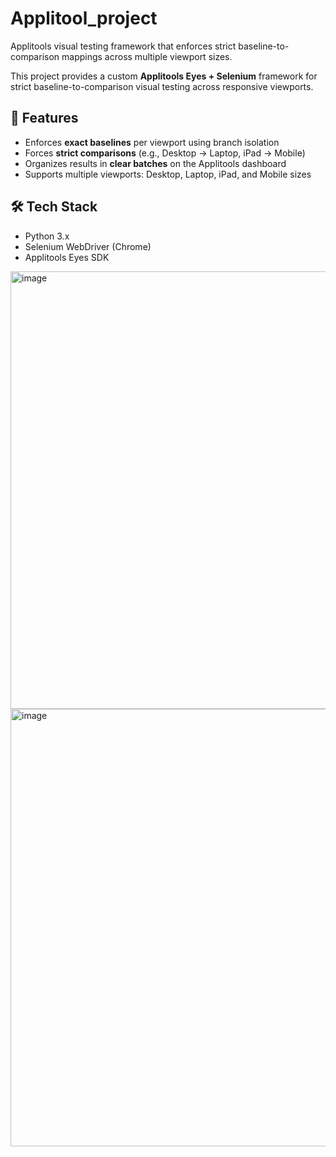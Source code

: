 # Applitool_project
Applitools visual testing framework that enforces strict baseline-to-comparison mappings across multiple viewport sizes.

This project provides a custom **Applitools Eyes + Selenium** framework for strict baseline-to-comparison visual testing across responsive viewports.

## 🔑 Features
- Enforces **exact baselines** per viewport using branch isolation  
- Forces **strict comparisons** (e.g., Desktop → Laptop, iPad → Mobile)  
- Organizes results in **clear batches** on the Applitools dashboard  
- Supports multiple viewports: Desktop, Laptop, iPad, and Mobile sizes  

## 🛠️ Tech Stack
- Python 3.x  
- Selenium WebDriver (Chrome)  
- Applitools Eyes SDK  
<img width="600" height="700" alt="image" src="https://github.com/user-attachments/assets/17294861-e107-4117-9159-775f12011374" />
</br>
<img width="600" height="700" alt="image" src="https://github.com/user-attachments/assets/cdbdc86d-5ce2-4a29-bd78-d38efc871d7e" />


